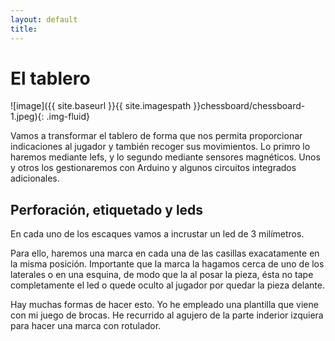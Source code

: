 ```yaml
---
layout: default
title: 
---
```

# El tablero
![image]({{ site.baseurl }}{{ site.imagespath }}chessboard/chessboard-1.jpeg){: .img-fluid}

Vamos a transformar el tablero de forma que nos permita proporcionar 
indicaciones al jugador y también recoger sus movimientos. Lo primro lo haremos
mediante lefs, y lo segundo mediante sensores magnéticos. Unos y otros los
gestionaremos con Arduino y algunos circuitos integrados adicionales.
## Perforación, etiquetado y leds
En cada uno de los escaques vamos a incrustar un led de 3 milímetros.

Para ello, haremos una marca en cada una de las casillas exacatamente en la
misma posición. Importante que la marca la hagamos cerca de uno de los 
laterales o en una esquina, de modo que la al posar la pieza, ésta no tape
completamente el led o quede oculto al jugador por quedar la pieza delante.

Hay muchas formas de hacer esto. Yo he empleado una plantilla que viene con mi
juego de brocas. He recurrido al agujero de la parte inderior izquiera para 
hacer una marca con rotulador.